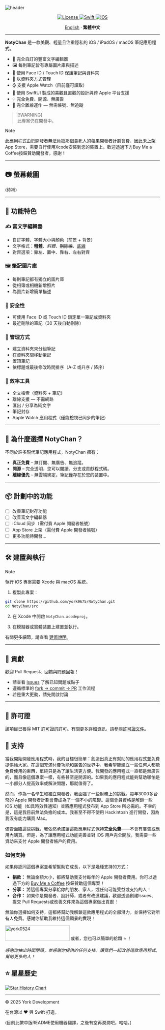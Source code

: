 ![header](https://capsule-render.vercel.app/api?type=waving&height=300&color=gradient&text=NotyChan&animation=blink)

<p align="center">
  <a href="LICENSE" target="_blank">
    <img alt="License" src="https://img.shields.io/github/license/york9675/NotyChan?logo=github&style=for-the-badge" />
  </a>
    <a href="https://developer.apple.com/swift/" target="_blank">
    <img alt="Swift" src="https://img.shields.io/badge/swift-F54A2A?style=for-the-badge&logo=swift&logoColor=white" />
  </a>
  <a href="https://www.apple.com/ios" target="_blank">
    <img alt="iOS" src="https://img.shields.io/badge/iOS-17.0+-000000?style=for-the-badge&logo=ios&logoColor=white" />
  </a>
</p>

<p align="center"> 
  <a href="README.md">English</a> 
  ·
  <b>繁體中文</b>
</p>

---

**NotyChan** 是一款美觀、輕量且注重隱私的 iOS / iPadOS / macOS 筆記應用程式。

- 🌈 完全自訂的豐富文字編輯器  
- 🖼️ 每則筆記皆有專屬圖片庫與描述  
- 🔐 使用 Face ID / Touch ID 保護筆記與資料夾  
- 📂 以資料夾方式管理  
- ⌚ 支援 Apple Watch（目前僅可讀取）  
- 🎨 使用 SwiftUI 製成的美觀且直觀的設計與跨 Apple 平台支援
- 💡 完全免費、開源、無廣告  
- 📶 完全離線運作 — 無需帳號、無追蹤  

> [!WARNING]\
> 此專案仍在開發中。

> [!NOTE]  
> 此應用程式由於開發者無法負擔那個貴死人的蘋果開發者計劃會費，因此未上架App Store，需要自行使用Xcode安裝到您的裝置上。歡迎透過下方Buy Me a Coffee按鈕贊助開發者，感謝！

---

## 📷 螢幕截圖

(待補)

---

## 🚀 功能特色

### ✍️ 富文字編輯器
- 自訂字體、字體大小與顏色（前景 + 背景）  
- 文字格式：**粗體**、*斜體*、~~刪除線~~、<ins>底線</ins>  
- 對齊選項：靠左、置中、靠右、左右對齊  

### 🖼️ 筆記圖片庫
- 每則筆記都有獨立的圖片庫  
- 從相簿或相機新增照片  
- 為圖片新增簡單描述  

### 🔐 安全性
- 可使用 Face ID 或 Touch ID 鎖定單一筆記或資料夾  
- 最近刪除的筆記（30 天後自動刪除）  

### 📁 管理方式
- 建立資料夾來分組筆記  
- 在資料夾間移動筆記  
- 置頂筆記  
- 依標題或最後修改時間排序（A-Z 或升序 / 降序）  

### 🔎 效率工具
- 全文檢索（資料夾 + 筆記）  
- 離線支援 — 不需網路  
- 匯出 / 分享為純文字  
- 筆記封存  
- Apple Watch 應用程式（僅能檢視已同步的筆記）  

---

## 🎯 為什麼選擇 NotyChan？

不同於許多現代筆記應用程式，NotyChan 擁有：

- **真正免費** – 無訂閱、無廣告、無追蹤。  
- **開源** – 完全透明，您可以閱讀、分支或貢獻程式碼。  
- **離線優先** – 無雲端綁定，筆記僅存在於您的裝置中。  

---

## 📦 計劃中的功能

- [ ] 改善筆記封存功能  
- [ ] 改善富文字編輯器  
- [ ] iCloud 同步（需付費 Apple 開發者帳號）  
- [ ] App Store 上架（需付費 Apple 開發者帳號）  
- [ ] 更多功能待開發...

---

## 🛠️ 建置與執行

> [!NOTE]  
> 執行 iOS 專案需要 Xcode 與 macOS 系統。

1. 複製此專案：
```bash
git clone https://github.com/york9675/NotyChan.git
cd NotyChan/src
````

2. 在 Xcode 中開啟 `NotyChan.xcodeproj`。

3. 在模擬器或實體裝置上建置並執行。

有關更多細節，請查看 [建置說明](docs/Build_TW.md)。

---

## 🤝 貢獻

歡迎 Pull Request、回饋與問題回報！

* 請查看 [Issues](https://github.com/york9675/NotyChan/issues) 了解已知問題或點子
* 遵循標準的 [fork → commit → PR](https://guides.github.com/activities/forking/) 工作流程
* 若是重大更動，請先開啟討論

---

## 📄 許可證

該項目已獲得 MIT 許可證的許可。有關更多詳細資訊，請參閱[許可證文件](LICENSE)。

## 💪 支持

當我開始開發應用程式時，我的目標很簡單：創造出真正有幫助的應用程式並免費提供給大家。在這個充滿付費功能和廣告的世界中，我希望能建立一些任何人都能免費使用的東西，單純只是為了讓生活更方便。我開發的應用程式一直都是無廣告的，而且像這個專案一樣，有些甚至是開源的。如果我的應用程式能夠幫助哪怕是一小部分人提高效率或解決問題，那就值得了。

然而，作為一名學生和獨立開發者，我面臨了一些財務上的挑戰。每年3000多台幣的 Apple 開發者計劃會費成為了一個不小的障礙。這個會員資格是解鎖一些 iOS 功能（如具時效性通知）並將應用程式發布到 App Store 所必需的。不幸的是，這是我目前無法負擔的成本。我甚至不得不使用 Hackintosh 進行開發，因為我沒有能力購買 Mac。

儘管面臨這些挑戰，我依然承諾讓這款應用程式保持**完全免費**——不會有廣告或應用內購買。但是，為了讓應用程式功能完善並對 iOS 用戶完全開放，我需要一些資助來支付 Apple 開發者帳戶的費用。

### 如何支持

如果你認同這個專案並希望幫助它成長，以下是幾種支持的方式：

- **捐款：** 無論金額大小，都將幫助我支付每年的 Apple 開發者費用。你可以透過下方的 [Buy Me a Coffee](https://buymeacoffee.com/york0524) 按鈕贊助這個專案！
- **分享：** 將這個專案分享給你的朋友、家人，或任何可能受益或支持的人！
- **合作：** 如果你是開發者、設計師，或者有改進建議，歡迎透過創建Issues、提交 Pull Requests或改善文件來為這個專案做出貢獻！

無論你選擇如何支持，這都將幫助我解鎖這款應用程式的全部潛力，並保持它對所有人免費。感謝你幫助我維持這個願景的實現！

<p><a href="https://www.buymeacoffee.com/york0524"> <img align="left" src="https://cdn.buymeacoffee.com/buttons/v2/default-yellow.png" height="50" width="210" alt="york0524" /></a></p><br>

或者，您也可以簡單的給顆 :star: ！

_感謝你抽出時間閱讀，並感謝你提供的任何支持。讓我們一起改善這款應用程式，幫助更多的人！_

## ⭐ 星星歷史

[![Star History Chart](https://api.star-history.com/svg?repos=york9675/NotyChan\&type=Date)](https://star-history.com/#york9675/NotyChan&Date)

---

© 2025 York Development

在台灣以 :heart: 與 Swift 打造。

(目前此繁中版README使用機器翻譯，之後有空再潤潤吧，哈哈。)